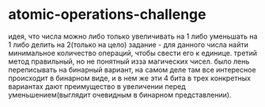 # atomic-operations-challenge

идея, что числа можно либо только увеличивать на 1 либо уменьшать на 1 либо делить на 2(только на цело)
задание - для данного числа найти минимальное количество операций, чтобы свести его к единице.
третий метод правильный, но не понятный изза магических чисел. 
было лень переписывать на бинарный вариант, на самом деле там все интересное происходит в бинарном виде, 
и в нем же эти 4 бита в трех конкретных вариантах дают преимущество в увеличении перед уменьшением(выглядит очевидным в бинарном представлении).

